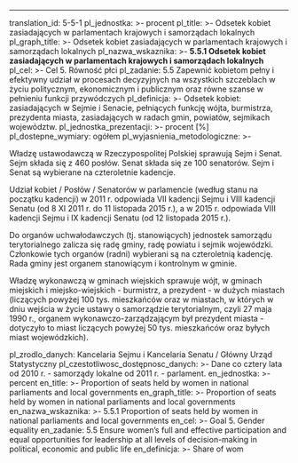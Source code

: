---
translation_id: 5-5-1
pl_jednostka: >-
    procent
pl_title: >-
    Odsetek kobiet zasiadających w parlamentach krajowych i samorządach lokalnych
pl_graph_title: >-
    Odsetek kobiet zasiadających w parlamentach krajowych i samorządach lokalnych
pl_nazwa_wskaznika:  >-
    <b>5.5.1 Odsetek kobiet zasiadających w parlamentach krajowych i samorządach lokalnych</b>
pl_cel:  >-
    Cel 5. Równość płci
pl_zadanie: 5.5 Zapewnić kobietom pełny i efektywny udział w procesach decyzyjnych na wszystkich szczeblach w życiu politycznym, ekonomicznym i publicznym oraz równe szanse w pełnieniu funkcji przywódczych
pl_definicja:  >-
    Odsetek kobiet: zasiadających w Sejmie i Senacie, pełniących funkcję wójta, burmistrza, prezydenta miasta, zasiadających w radach gmin, powiatów, sejmikach województw.
pl_jednostka_prezentacji: >-
    procent [%]
pl_dostepne_wymiary: ogółem
pl_wyjasnienia_metodologiczne:  >-
    <p>Władzę ustawodawczą w Rzeczypospolitej Polskiej sprawują Sejm i Senat. Sejm składa się z 460 posłów. Senat składa się ze 100 senatorów. Sejm i Senat są wybierane na czteroletnie kadencje.</p>
    <p>Udział kobiet / Posłów / Senatorów w parlamencie (według stanu na początku kadencji) w 2011 r. odpowiada VII kadencji Sejmu i VIII kadencji Senatu (od 8 XI 2011 r. do 11 listopada 2015 r.), a w 2015 r. odpowiada VIII kadencji Sejmu i IX kadencji Senatu (od 12 listopada 2015 r.).</p>
    <p>Do organów uchwałodawczych (tj. stanowiących) jednostek samorządu terytorialnego zalicza się radę gminy, radę powiatu i sejmik wojewódzki. Członkowie tych organów (radni) wybierani są na czteroletnią kadencję. Rada gminy jest organem stanowiącym i kontrolnym w gminie.</p>
    <p>Władzę wykonawczą w gminach wiejskich sprawuje wójt, w gminach miejskich i miejsko-wiejskich - burmistrz, a prezydent - w dużych miastach (liczących powyżej 100 tys. mieszkańców oraz w miastach, w których w dniu wejścia w życie ustawy o samorządzie terytorialnym, czyli 27 maja 1990 r., organem wykonawczo-zarządzającym był prezydent miasta - dotyczyło to miast liczących powyżej 50 tys. mieszkańców oraz byłych miast wojewódzkich).</p>
pl_zrodlo_danych: Kancelaria Sejmu i Kancelaria Senatu / Główny Urząd Statystyczny
pl_czestotliwosc_dostępnosc_danych: >-
    Dane co cztery lata  od 2010 r. - samorządy lokalne  od 2011 r. - parlament.
en_jednostka: >-
    percent
en_title: >-
    Proportion of seats held by women in national parliaments and local governments
en_graph_title: >-
    Proportion of seats held by women in national parliaments and local governments
en_nazwa_wskaznika:  >-
    5.5.1 Proportion of seats held by women in national parliaments and local governments
en_cel:  >-
    Goal 5. Gender equality
en_zadanie: 5.5 Ensure women’s full and effective participation and equal opportunities for leadership at all levels of decision-making in political, economic and public life
en_definicja:  >-
    Share of wom